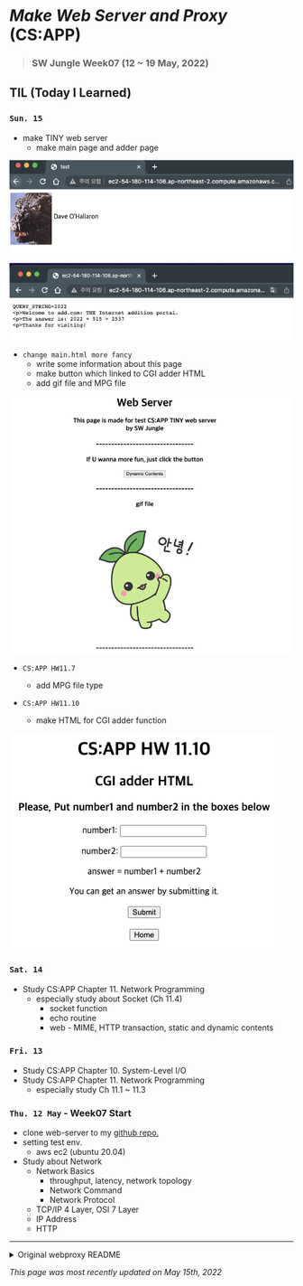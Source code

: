 # _Make Web Server and Proxy_ (CS:APP)

> ### SW Jungle Week07 (12 ~ 19 May, 2022)

## TIL (Today I Learned)
### `Sun. 15`

- make TINY web server
    - make main page and adder page

![main](./img/main1.png)

![adder](./img/main2.png)

- `change main.html more fancy`
    - write some information about this page
    - make button which linked to CGI adder HTML
    - add gif file and MPG file

![home](./img/home1.png)

- `CS:APP HW11.7`
    - add MPG file type

- `CS:APP HW11.10`
    - make HTML for CGI adder function

![adder](./img/adder.png)

### `Sat. 14`

- Study CS:APP Chapter 11. Network Programming
    - especially study about Socket (Ch 11.4)
        - socket function
        - echo routine
        - web - MIME, HTTP transaction, static and dynamic contents
    

### `Fri. 13`
- Study CS:APP Chapter 10. System-Level I/O
- Study CS:APP Chapter 11. Network Programming
    - especially study Ch 11.1 ~ 11.3


### `Thu. 12 May` - Week07 Start

- clone web-server to my [github repo.](https://github.com/latteishorse/webproxy-jungle)
- setting test env.
    - aws ec2 (ubuntu 20.04)
- Study about Network
    - Network Basics
        - throughput, latency, network topology
        - Network Command
        - Network Protocol
    - TCP/IP 4 Layer, OSI 7 Layer
    - IP Address
    - HTTP
    
---
<details>
<summary>Original webproxy README</summary>
<div markdown="1">

``` txt
####################################################################
# CS:APP Proxy Lab
#
# Student Source Files
####################################################################

This directory contains the files you will need for the CS:APP Proxy
Lab.

proxy.c
csapp.h
csapp.c
    These are starter files.  csapp.c and csapp.h are described in
    your textbook. 

    You may make any changes you like to these files.  And you may
    create and handin any additional files you like.

    Please use `port-for-user.pl' or 'free-port.sh' to generate
    unique ports for your proxy or tiny server. 

Makefile
    This is the makefile that builds the proxy program.  Type "make"
    to build your solution, or "make clean" followed by "make" for a
    fresh build. 

    Type "make handin" to create the tarfile that you will be handing
    in. You can modify it any way you like. Your instructor will use your
    Makefile to build your proxy from source.

port-for-user.pl
    Generates a random port for a particular user
    usage: ./port-for-user.pl <userID>

free-port.sh
    Handy script that identifies an unused TCP port that you can use
    for your proxy or tiny. 
    usage: ./free-port.sh

driver.sh
    The autograder for Basic, Concurrency, and Cache.        
    usage: ./driver.sh

nop-server.py
     helper for the autograder.         

tiny
    Tiny Web server from the CS:APP text
```
</div>
</details>

*This page was most recently updated on May 15th, 2022*